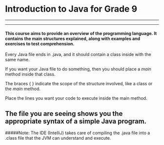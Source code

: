 Introduction to Java for Grade 9
=========================================================
___
***
#### This course aims to provide an overview of the programming language. It contains the main structures explained, along with examples and exercises to test comprehension.

Every Java file ends in .java, and it should
contain a class inside with the same name.

If you want your Java file to do something, then
you should place a *main* method inside that class.

The braces \{ \} indicate the scope of the structure
involved, like a class or the *main* method.

Place the lines you want your code to execute
inside the main method.

The file you are seeing shows you the appropriate
syntax of a simple Java program.
---
#####Note: The IDE (IntelliJ) takes care of compiling the .java file into a .class file that the JVM can understand and execute.

